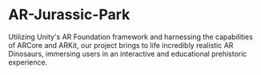 # AR-Jurassic-Park
Utilizing Unity's AR Foundation framework and harnessing the capabilities of ARCore and ARKit, our project brings to life incredibly realistic AR Dinosaurs, immersing users in an interactive and educational prehistoric experience.

